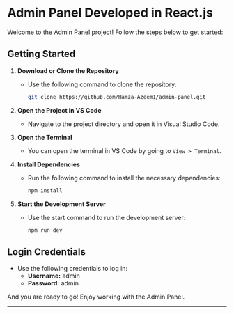# Admin Panel Developed in React.js

Welcome to the Admin Panel project! Follow the steps below to get started:

## Getting Started

1. **Download or Clone the Repository**
   - Use the following command to clone the repository:
     ```sh
     git clone https://github.com/Hamza-Azeem1/admin-panel.git
     ```

2. **Open the Project in VS Code**
   - Navigate to the project directory and open it in Visual Studio Code.

3. **Open the Terminal**
   - You can open the terminal in VS Code by going to `View > Terminal`.

4. **Install Dependencies**
   - Run the following command to install the necessary dependencies:
     ```sh
     npm install
     ```

5. **Start the Development Server**
   - Use the start command to run the development server:
     ```sh
     npm run dev
     ```

## Login Credentials

- Use the following credentials to log in:
  - **Username:** admin
  - **Password:** admin

And you are ready to go! Enjoy working with the Admin Panel.

---
